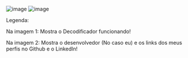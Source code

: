 ![image](https://github.com/comfortablycamel/Decodificador-Modelo-2---Alura/assets/174260284/bc309af2-8558-423d-8ffa-b3125360b3b5)
![image](https://github.com/comfortablycamel/Decodificador-Modelo-2---Alura/assets/174260284/e7f8c613-4cfa-4f88-9360-273fa73f63d4)

Legenda: 

Na imagem 1: Mostra o Decodificador funcionando!

Na imagem 2: Mostra o desenvolvedor (No caso eu) e os links dos meus perfis no Github e o LinkedIn!

